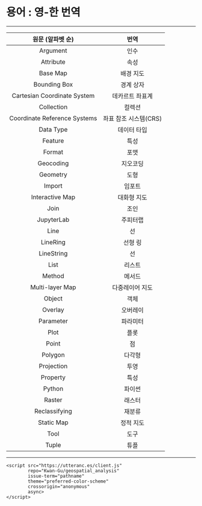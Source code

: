 # 용어 : 영-한 번역  

---

|          원문 (알파벳 순)          |       번역       |
|:----------------------------:|:--------------:|
| Argument | 인수 |
|          Attribute           |       속성       |
| Base Map | 배경 지도 |
|         Bounding Box         |     경계 상자      |
| Cartesian Coordinate System  |    데카르트 좌표계    |
|          Collection          |      컬렉션       |
| Coordinate Reference Systems | 좌표 참조 시스템(CRS) |
|          Data Type           |     데이터 타입     |
|           Feature            |       특성       |
|            Format            |       포맷       |
|          Geocoding           |      지오코딩      |
|           Geometry           |       도형       |
|            Import            |      임포트       |
|       Interactive Map        |     대화형 지도     |
|             Join             |       조인       |
|          JupyterLab          |      주피터랩      |
|             Line             |       선        |
|           LineRing           |      선형 링      |
|          LineString          |       선        |
|             List             |      리스트       |
|            Method            |      메서드       |
|       Multi-layer Map        | 다중레이어 지도 |
|            Object            |       객체       |
|           Overlay            |      오버레이      |
|          Parameter           |      파라미터      |
| Plot | 플롯 |
|            Point             |       점        |
|           Polygon            |      다각형       |
|          Projection          |       투영       |
|           Property           |       특성       |
|            Python            |      파이썬       |
|            Raster            |      래스터       |
|        Reclassifying         |      재분류       |
|          Static Map          |     정적 지도      |
|             Tool             |       도구       |
|            Tuple             |       튜플       |

---

```{raw} html
<script src="https://utteranc.es/client.js"
        repo="Kwan-Gu/geospatial_analysis"
        issue-term="pathname"
        theme="preferred-color-scheme"
        crossorigin="anonymous"
        async>
</script>
```
